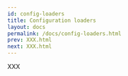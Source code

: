 ```yaml
---
id: config-loaders
title: Configuration loaders
layout: docs
permalink: /docs/config-loaders.html
prev: XXX.html
next: XXX.html
---
```


XXX
